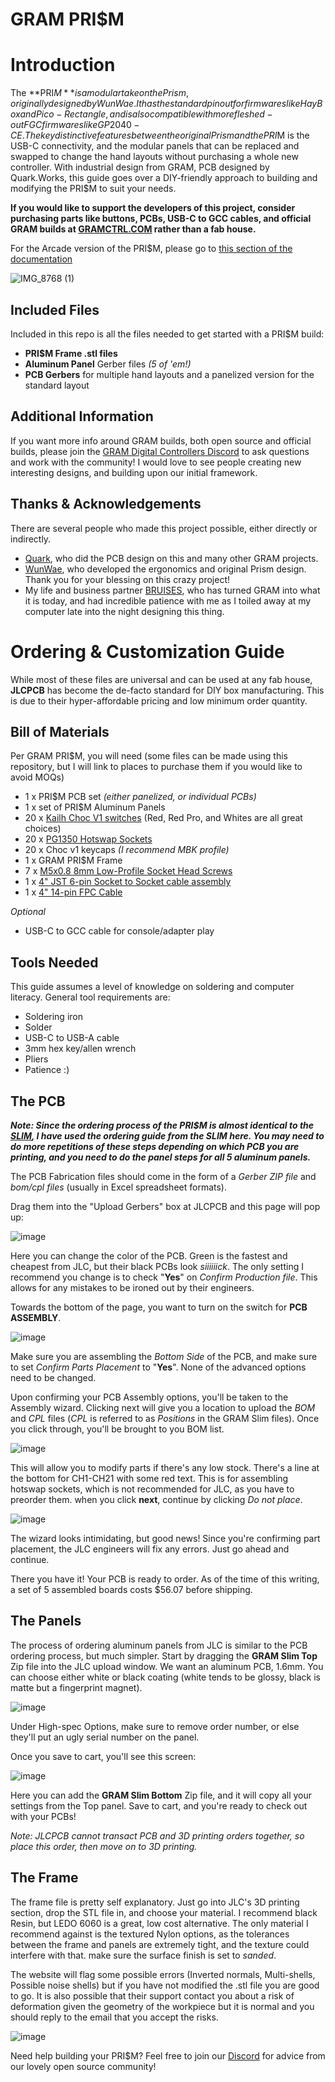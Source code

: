 # GRAM PRI$M

# Introduction 
The **PRI$M** is a modular take on the Prism, originally designed by WunWae. It has the standard pinout for firmwares like HayBox and Pico-Rectangle, and is also compatible with more fleshed-out FGC firmwares like GP2040-CE. The key distinctive features between the original Prism and the PRI$M is the USB-C connectivity, and the modular panels that can be replaced and swapped to change the hand layouts without purchasing a whole new controller. With industrial design from GRAM, PCB designed by Quark.Works, this guide goes over a DIY-friendly approach to building and modifying the PRI$M to suit your needs.

**If you would like to support the developers of this project, consider purchasing parts like buttons, PCBs, USB-C to GCC cables, and official GRAM builds at [GRAMCTRL.COM](https://www.gramctrl.com) rather than a fab house.**

For the Arcade version of the PRI$M, please go to [this section of the documentation](https://github.com/Avtom/GRAM-PRISM/tree/arcade-V1/Arcade%20%20v1)

![IMG_8768 (1)](https://github.com/GrammyMoney/GRAM-x-PRISM/assets/126632196/b02a1fcf-058c-45d0-9162-b23c6b7bc4d1)

Included Files
-
Included in this repo is all the files needed to get started with a PRI$M build:
- **PRI$M Frame .stl files**
- **Aluminum Panel** Gerber files *(5 of 'em!)*
- **PCB Gerbers** for multiple hand layouts and a panelized version for the standard layout

Additional Information
-
If you want more info around GRAM builds, both open source and official builds, please join the [GRAM Digital Controllers Discord](https://discord.gg/6TuHw2r2X4) to ask questions and work with the community! I would love to see people creating new interesting designs, and building upon our initial framework.

Thanks & Acknowledgements
-
There are several people who made this project possible, either directly or indirectly.
- [Quark](https://twitter.com/quark_works), who did the PCB design on this and many other GRAM projects.
- [WunWae](https://twitter.com/WuhnWae), who developed the ergonomics and original Prism design. Thank you for your blessing on this crazy project!
- My life and business partner [BRUISES](https://twitter.com/bruisesxo), who has turned GRAM into what it is today, and had incredible patience with me as I toiled away at my computer late into the night designing this thing.

# Ordering & Customization Guide
While most of these files are universal and can be used at any fab house, **JLCPCB** has become the de-facto standard for DIY box manufacturing. This is due to their hyper-affordable pricing and low minimum order quantity.

Bill of Materials
-
Per GRAM PRI$M, you will need (some files can be made using this repository, but I will link to places to purchase them if you would like to avoid MOQs)
- 1 x PRI$M PCB set *(either panelized, or individual PCBs)*
- 1 x set of PRI$M Aluminum Panels
- 20 x [Kailh Choc V1 switches](https://www.moergo.com/products/kailh-choc-v1-key-switches-red-brown-white-pro-red-20-pack?variant=45328736780561) (Red, Red Pro, and Whites are all great choices)
- 20 x [PG1350 Hotswap Sockets](https://mkultra.click/kailh-hotswap-sockets)
- 20 x Choc v1 keycaps *(I recommend MBK profile)*
- 1 x GRAM PRI$M Frame
- 7 x [M5x0.8 8mm Low-Profile Socket Head Screws](https://www.mcmaster.com/92855A507)
- 1 x [4" JST 6-pin Socket to Socket cable assembly](https://www.digikey.com/en/products/detail/jst-sales-america-inc/A06SR06SR30K102B/9922194)
- 1 x [4" 14-pin FPC Cable](https://www.digikey.com/en/products/detail/molex/0152670295/4427171)

*Optional*
- USB-C to GCC cable for console/adapter play

Tools Needed
-
This guide assumes a level of knowledge on soldering and computer literacy. General tool requirements are:
- Soldering iron
- Solder
- USB-C to USB-A cable
- 3mm hex key/allen wrench
- Pliers
- Patience :)

The PCB
-
***Note: Since the ordering process of the PRI$M is almost identical to the [SLIM](https://github.com/GrammyMoney/GRAM-SLIM), I have used the ordering guide from the SLIM here. You may need to do more repetitions of these steps depending on which PCB you are printing, and you need to do the panel steps for all 5 aluminum panels.***

The PCB Fabrication files should come in the form of a *Gerber ZIP file* and *bom/cpl files* (usually in Excel spreadsheet formats).

Drag them into the "Upload Gerbers" box at JLCPCB and this page will pop up:

![image](https://github.com/GrammyMoney/GRAM-SLIM/assets/126632196/399c1986-c4fd-446e-97d9-e55e6c1433eb)

Here you can change the color of the PCB. Green is the fastest and cheapest from JLC, but their black PCBs look *siiiiiick*. The only setting I recommend you change is to check "**Yes**" on *Confirm Production file*. This allows for any mistakes to be ironed out by their engineers.

Towards the bottom of the page, you want to turn on the switch for **PCB ASSEMBLY**.

![image](https://github.com/GrammyMoney/GRAM-SLIM/assets/126632196/349919ce-35f1-425e-aabc-416f8ca25363)

Make sure you are assembling the *Bottom Side* of the PCB, and make sure to set *Confirm Parts Placement* to "**Yes**". None of the advanced options need to be changed.

Upon confirming your PCB Assembly options, you'll be taken to the Assembly wizard. Clicking next will give you a location to upload the *BOM* and *CPL* files (*CPL* is referred to as *Positions* in the GRAM Slim files). Once you click through, you'll be brought to you BOM list.

![image](https://github.com/GrammyMoney/GRAM-SLIM/assets/126632196/36b6bb49-a48a-4550-983b-55a35bed7615)

This will allow you to modify parts if there's any low stock. There's a line at the bottom for CH1-CH21 with some red text. This is for assembling hotswap sockets, which is not recommended for JLC, as you have to preorder them. when you click **next**, continue by clicking *Do not place*.

![image](https://github.com/GrammyMoney/GRAM-SLIM/assets/126632196/b6534da2-4ae0-4e29-a1a3-f0b06aea3565)

The wizard looks intimidating, but good news! Since you're confirming part placement, the JLC engineers will fix any errors. Just go ahead and continue.

There you have it! Your PCB is ready to order. As of the time of this writing, a set of 5 assembled boards costs $56.07 before shipping.

The Panels
-
The process of ordering aluminum panels from JLC is similar to the PCB ordering process, but much simpler. Start by dragging the **GRAM Slim Top** Zip file into the JLC upload window. We want an aluminum PCB, 1.6mm. You can choose either white or black coating (white tends to be glossy, black is matte but a fingerprint magnet). 

![image](https://github.com/GrammyMoney/GRAM-SLIM/assets/126632196/cfec88fb-68bb-479e-8c88-61d2a660c8fc)

Under High-spec Options, make sure to remove order number, or else they'll put an ugly serial number on the panel.

Once you save to cart, you'll see this screen:

![image](https://github.com/GrammyMoney/GRAM-SLIM/assets/126632196/218c9ba4-145b-4697-92de-b3484fcedc13)

Here you can add the **GRAM Slim Bottom** Zip file, and it will copy all your settings from the Top panel. Save to cart, and you're ready to check out with your PCBs!

*Note: JLCPCB cannot transact PCB and 3D printing orders together, so place this order, then move on to 3D printing.*


The Frame
-
The frame file is pretty self explanatory. Just go into JLC's 3D printing section, drop the STL file in, and choose your material. I recommend black Resin, but LEDO 6060 is a great, low cost alternative. The only material I recommend against is the textured Nylon options, as the tolerances between the frame and panels are extremely tight, and the texture could interfere with that. make sure the surface finish is set to *sanded*. 

The website will flag some possible errors (Inverted normals, Multi-shells, Possible noise shells) but if you have not modified the .stl file you are good to go. It is also possible that their support contact you about a risk of deformation given the geometry of the workpiece but it is normal and you should reply to the email that you accept the risks.


![image](https://github.com/GrammyMoney/GRAM-SLIM/assets/126632196/7fee3cdb-1453-4f1a-8c41-a377b9aa191a)

Need help building your PRI$M? Feel free to join our [Discord](https://discord.gg/gramctrl) for advice from our lovely open source community!
